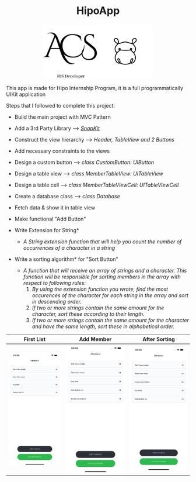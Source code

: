 <h1 align='center'>HipoApp</h1>
<p align='center'><img src='Extra/acsLight.png' width=150/><img src='Extra/logo.jpeg' width=150/></p>



  This app is made for Hipo Internship Program, it is a full programmatically UIKit application



  Steps that I followed to complete this project:
* Build the main project with MVC Pattern
* Add a 3rd Party Library --> [*SnapKit*](https://github.com/SnapKit/SnapKit)
* Construct the view hierarchy --> *Header, TableView and 2 Buttons*
* Add necessary constraints to the views
* Design a custom button --> *class CustomButton: UIButton*
* Design a table view --> *class MemberTableView: UITableView*
* Design a table cell --> *class MemberTableViewCell: UITableViewCell*
* Create a database class --> *class Database*
* Fetch data & show it in table view
* Make functional "Add Button"

* Write Extension for String*
  * *A String extension function that will help you count the number of occurrences of a character in a string*
  
* Write a sorting algorithm* for "Sort Button"
  * *A function that will receive an array of strings and a character. This function will be responsible for sorting members in the array with respect to following rules:*
    1. *By using the extension function you wrote, find the most occurences of the character for each string in the array and sort in descending order.*
    2. *If two or more strings contain the same amount for the character, sort these according to their length.*
    3. *If two or more strings contain the same amount for the character and have the same length, sort these in alphabetical order.*

<center>

First List| Add Member | After Sorting
------------ | ------------- | -------------
<img src='Extra/1.png'/> | <img src='Extra/2.png'/> | <img src='Extra/3.png'/> |

</center>
